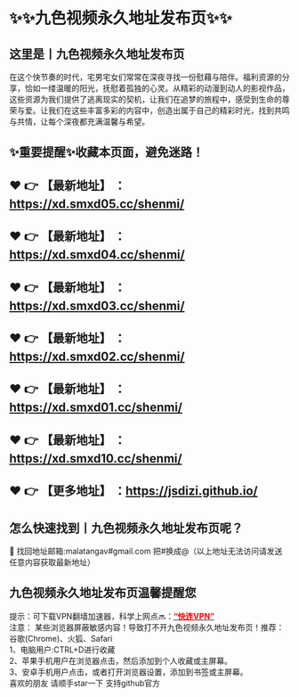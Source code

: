 

# :sparkles::sparkles:九色视频永久地址发布页:sparkles::sparkles:
## 这里是丨**九色视频永久地址发布页**
在这个快节奏的时代，宅男宅女们常常在深夜寻找一份慰藉与陪伴。福利资源的分享，恰如一缕温暖的阳光，抚慰着孤独的心灵。从精彩的动漫到动人的影视作品，这些资源为我们提供了逃离现实的契机，让我们在追梦的旅程中，感受到生命的尊荣与爱。让我们在这些丰富多彩的内容中，创造出属于自己的精彩时光，找到共鸣与共情，让每个深夜都充满温馨与希望。<br>

✨重要提醒✨收藏本页面，避免迷路！<br>
------
❤️ 👉 【最新地址】 ：https://xd.smxd05.cc/shenmi/<br>
------
❤️ 👉 【最新地址】 ：https://xd.smxd04.cc/shenmi/<br>
------
❤️ 👉 【最新地址】 ：https://xd.smxd03.cc/shenmi/<br>
------
❤️ 👉 【最新地址】 ：https://xd.smxd02.cc/shenmi/<br>
------
❤️ 👉 【最新地址】 ：https://xd.smxd01.cc/shenmi/<br>
------
❤️ 👉 【最新地址】 ：https://xd.smxd10.cc/shenmi/<br>
------
❤️ 👉 【更多地址】 ：https://jsdizi.github.io/<br>
------
## 怎么快速找到丨**九色视频永久地址发布页**呢？
📧 找回地址邮箱:malatangav#gmail.com 把#换成@（以上地址无法访问请发送任意内容获取最新地址）<br>
## 九色视频永久地址发布页**温馨提醒您**  
提示：可下载VPN翻墙加速器，科学上网点🔜：<a href="https://d1gx3j8kwj94us.cloudfront.net/" target="_blank" class="modalbtn text-blue nmB4hteGKB 3Xyk5Zcf_s" id="loginbox"><font size="" color="#ff0000"><strong>“快连VPN”</strong></font></a><br>
    注意： 某些浏览器屏蔽敏感内容！导致打不开九色视频永久地址发布页！推荐：谷歌(Chrome)、火狐、Safari<br>
    1、电脑用户:CTRL+D进行收藏<br>
    2、苹果手机用户在浏览器点击，然后添加到个人收藏或主屏幕。<br>
    3、安卓手机用户点击，或者打开浏览器设置，添加到书签或主屏幕。<br>
喜欢的朋友 请顺手star一下  支持github官方
